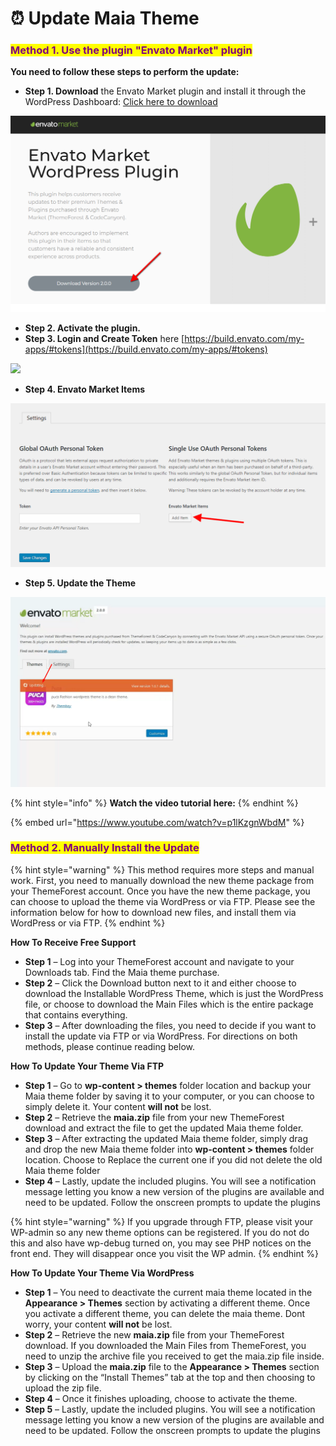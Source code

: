 # ⏰ Update Maia Theme

### <mark style="color:purple;">Method 1. Use the plugin "Envato Market" plugin</mark>

**You need to follow these steps to perform the update:**

* **Step 1. Download** the Envato Market plugin and install it through the WordPress Dashboard: [Click here to download](https://envato.com/market-plugin/)

![](.gitbook/assets/useful-update-e1.png)

* **Step 2. Activate the plugin.**
* **Step 3. Login and Create Token** here [https://build.envato.com/my-apps/#tokens](https://build.envato.com/my-apps/#tokens)

![
](.gitbook/assets/useful-update-e2.png)

* **Step 4. Envato Market Items**

![](.gitbook/assets/useful-update-e3.png)

* **Step 5. Update the Theme**

![](.gitbook/assets/useful-update-e4.png)

{% hint style="info" %}
**Watch the video tutorial here:**
{% endhint %}

{% embed url="https://www.youtube.com/watch?v=p1lKzgnWbdM" %}



### <mark style="color:purple;">Method 2. Manually Install the Update</mark>

{% hint style="warning" %}
This method requires more steps and manual work. First, you need to manually download the new theme package from your ThemeForest account. Once you have the new theme package, you can choose to upload the theme via WordPress or via FTP. Please see the information below for how to download new files, and install them via WordPress or via FTP.
{% endhint %}



**How To Receive Free Support**

* **Step 1** – Log into your ThemeForest account and navigate to your Downloads tab. Find the Maia theme purchase.
* **Step 2** – Click the Download button next to it and either choose to download the Installable WordPress Theme, which is just the WordPress file, or choose to download the Main Files which is the entire package that contains everything.
* **Step 3** – After downloading the files, you need to decide if you want to install the update via FTP or via WordPress. For directions on both methods, please continue reading below.

**How To Update Your Theme Via FTP**

* **Step 1** – Go to **wp-content > themes** folder location and backup your Maia theme folder by saving it to your computer, or you can choose to simply delete it. Your content **will not** be lost.
* **Step 2** – Retrieve the **maia.zip** file from your new ThemeForest download and extract the file to get the updated Maia theme folder.
* **Step 3** – After extracting the updated Maia theme folder, simply drag and drop the new Maia theme folder into **wp-content > themes** folder location. Choose to Replace the current one if you did not delete the old Maia theme folder
* **Step 4** – Lastly, update the included plugins. You will see a notification message letting you know a new version of the plugins are available and need to be updated. Follow the onscreen prompts to update the plugins

{% hint style="warning" %}
If you upgrade through FTP, please visit your WP-admin so any new theme options can be registered. If you do not do this and also have wp-debug turned on, you may see PHP notices on the front end. They will disappear once you visit the WP admin.
{% endhint %}

**How To Update Your Theme Via WordPress**

* **Step 1** – You need to deactivate the current maia theme located in the **Appearance > Themes** section by activating a different theme. Once you activate a different theme, you can delete the maia theme. Dont worry, your content **will not** be lost.
* **Step 2** – Retrieve the new **maia.zip** file from your ThemeForest download. If you downloaded the Main Files from ThemeForest, you need to unzip the archive file you received to get the maia.zip file inside.
* **Step 3** – Upload the **maia.zip** file to the **Appearance > Themes** section by clicking on the “Install Themes” tab at the top and then choosing to upload the zip file.
* **Step 4** – Once it finishes uploading, choose to activate the theme.
* **Step 5** – Lastly, update the included plugins. You will see a notification message letting you know a new version of the plugins are available and need to be updated. Follow the onscreen prompts to update the plugins
